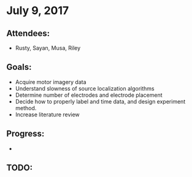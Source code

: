 # July 9, 2017

## Attendees:
- Rusty, Sayan, Musa, Riley

## Goals:
-	Acquire motor imagery data 
-	Understand slowness of source localization algorithms
-	Determine number of electrodes and electrode placement 
-	Decide how to properly label and time data, and design experiment method. 
-	Increase literature review

## Progress:
- 
TODO:
- 	


